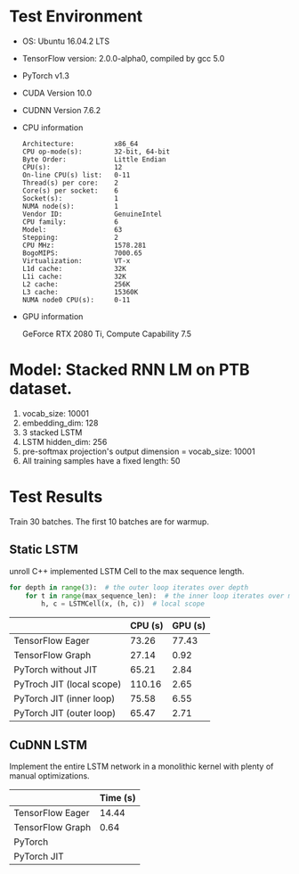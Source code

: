 # Test Environment

- OS: Ubuntu 16.04.2 LTS
- TensorFlow version: 2.0.0-alpha0, compiled by gcc 5.0
- PyTorch v1.3
- CUDA Version 10.0
- CUDNN Version 7.6.2

- CPU information

    ```text
    Architecture:          x86_64
    CPU op-mode(s):        32-bit, 64-bit
    Byte Order:            Little Endian
    CPU(s):                12
    On-line CPU(s) list:   0-11
    Thread(s) per core:    2
    Core(s) per socket:    6
    Socket(s):             1
    NUMA node(s):          1
    Vendor ID:             GenuineIntel
    CPU family:            6
    Model:                 63
    Stepping:              2
    CPU MHz:               1578.281
    BogoMIPS:              7000.65
    Virtualization:        VT-x
    L1d cache:             32K
    L1i cache:             32K
    L2 cache:              256K
    L3 cache:              15360K
    NUMA node0 CPU(s):     0-11
    ```
- GPU information

    GeForce RTX 2080 Ti, Compute Capability 7.5

# Model: Stacked RNN LM on PTB dataset.

1. vocab_size: 10001
1. embedding_dim: 128
1. 3 stacked LSTM
1. LSTM hidden_dim: 256
1. pre-softmax projection's output dimension = vocab_size: 10001
1. All training samples have a fixed length: 50

# Test Results

Train 30 batches. The first 10 batches are for warmup.

## Static LSTM

unroll C++ implemented LSTM Cell to the max sequence length.

```python
for depth in range(3):  # the outer loop iterates over depth
    for t in range(max_sequence_len):  # the inner loop iterates over max_sequence_length
        h, c = LSTMCell(x, (h, c))  # local scope
```

||CPU (s)|GPU (s)|
|:--|:--|:--|
|TensorFlow Eager|73.26|77.43|
|TensorFlow Graph|27.14|0.92|
|PyTorch without JIT|65.21|2.84|
|PyTroch JIT (local scope) |110.16|2.65|
|PyTorch JIT (inner loop)|75.58|6.55|
|PyTorch JIT (outer loop)|65.47|2.71|

## CuDNN LSTM

Implement the entire LSTM network in a monolithic kernel with plenty of manual optimizations.

||Time (s)|
|:--|:--|
|TensorFlow Eager| 14.44 |
|TensorFlow Graph| 0.64 |
|PyTorch   |   |
|PyTorch JIT|   |
